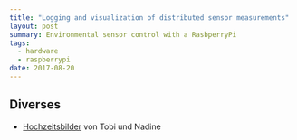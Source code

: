 ```yaml
---
title: "Logging and visualization of distributed sensor measurements"
layout: post
summary: Environmental sensor control with a RasbperryPi
tags:
  - hardware
  - raspberrypi
date: 2017-08-20
---
```


## Diverses

  - [Hochzeitsbilder](https://tryb.de/tobi_nadine) von Tobi und Nadine